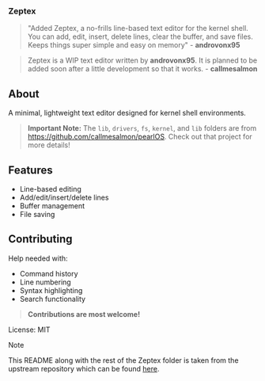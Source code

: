 ### Zeptex
> "Added Zeptex, a no-frills line-based text editor for the kernel shell. You can add,
> edit, insert, delete lines, clear the buffer, and save files. Keeps things super
> simple and easy on memory" - **androvonx95**

> Zeptex is a WIP text editor written by **androvonx95**. It is planned to be added soon
> after a little development so that it works. - **callmesalmon**

## About
A minimal, lightweight text editor designed for kernel shell environments.

> **Important Note:** The `lib`, `drivers`, `fs`, `kernel`, and `lib` folders are from https://github.com/callmesalmon/pearlOS. Check out that project for more details!

## Features
- Line-based editing
- Add/edit/insert/delete lines
- Buffer management
- File saving

## Contributing
Help needed with:
- Command history
- Line numbering
- Syntax highlighting
- Search functionality

> **Contributions are most welcome!**

License: MIT

> [!NOTE]
> This README along with the rest of the Zeptex folder is taken
> from the upstream repository which can be found [here](https://github.com/androvonx95/Zeptex).
